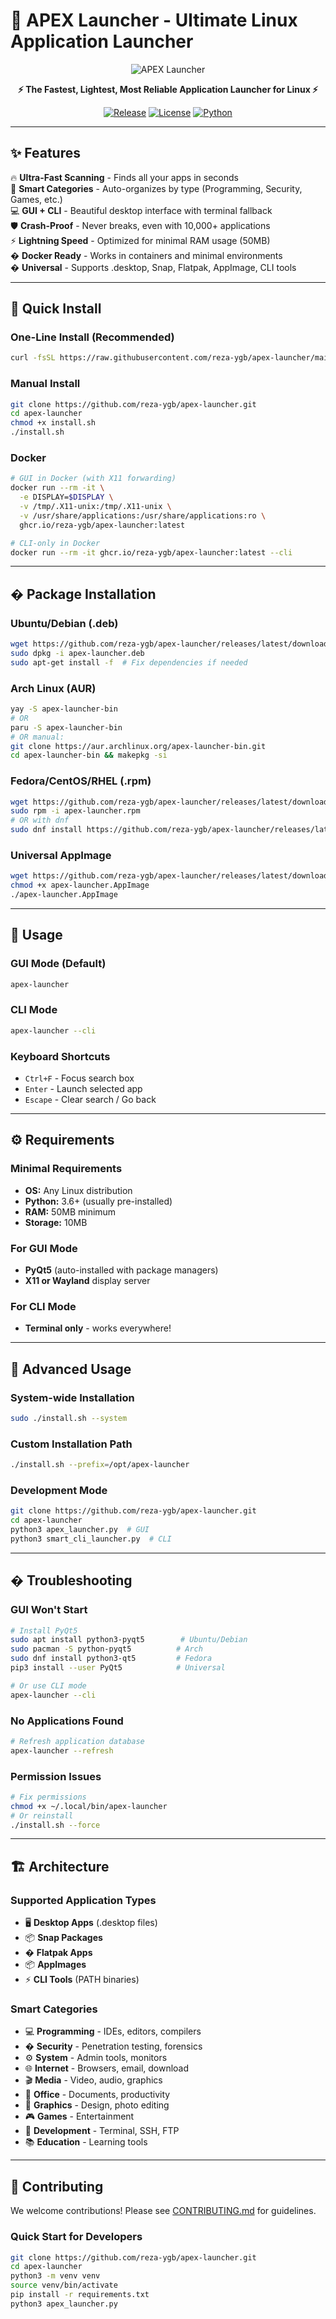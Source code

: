 # 🚀 APEX Launcher - Ultimate Linux Application Launcher

<div align="center">

![APEX Launcher](apex-launcher.png)

**⚡ The Fastest, Lightest, Most Reliable Application Launcher for Linux ⚡**

[![Release](https://img.shields.io/github/v/release/reza-ygb/apex-launcher)](https://github.com/reza-ygb/apex-launcher/releases)
[![License](https://img.shields.io/github/license/reza-ygb/apex-launcher)](LICENSE)
[![Python](https://img.shields.io/badge/python-3.6+-blue.svg)](https://python.org)

</div>

---

## ✨ Features

🔥 **Ultra-Fast Scanning** - Finds all your apps in seconds  
🎯 **Smart Categories** - Auto-organizes by type (Programming, Security, Games, etc.)  
💻 **GUI + CLI** - Beautiful desktop interface with terminal fallback  
🛡️ **Crash-Proof** - Never breaks, even with 10,000+ applications  
⚡ **Lightning Speed** - Optimized for minimal RAM usage (50MB)  
� **Docker Ready** - Works in containers and minimal environments  
� **Universal** - Supports .desktop, Snap, Flatpak, AppImage, CLI tools  

---

## 🚀 Quick Install

### One-Line Install (Recommended)
```bash
curl -fsSL https://raw.githubusercontent.com/reza-ygb/apex-launcher/main/install.sh | bash
```

### Manual Install
```bash
git clone https://github.com/reza-ygb/apex-launcher.git
cd apex-launcher
chmod +x install.sh
./install.sh
```

### Docker
```bash
# GUI in Docker (with X11 forwarding)
docker run --rm -it \
  -e DISPLAY=$DISPLAY \
  -v /tmp/.X11-unix:/tmp/.X11-unix \
  -v /usr/share/applications:/usr/share/applications:ro \
  ghcr.io/reza-ygb/apex-launcher:latest

# CLI-only in Docker  
docker run --rm -it ghcr.io/reza-ygb/apex-launcher:latest --cli
```

---

## � Package Installation

### Ubuntu/Debian (.deb)
```bash
wget https://github.com/reza-ygb/apex-launcher/releases/latest/download/apex-launcher.deb
sudo dpkg -i apex-launcher.deb
sudo apt-get install -f  # Fix dependencies if needed
```

### Arch Linux (AUR)
```bash
yay -S apex-launcher-bin
# OR
paru -S apex-launcher-bin
# OR manual:
git clone https://aur.archlinux.org/apex-launcher-bin.git
cd apex-launcher-bin && makepkg -si
```

### Fedora/CentOS/RHEL (.rpm)
```bash
wget https://github.com/reza-ygb/apex-launcher/releases/latest/download/apex-launcher.rpm
sudo rpm -i apex-launcher.rpm
# OR with dnf
sudo dnf install https://github.com/reza-ygb/apex-launcher/releases/latest/download/apex-launcher.rpm
```

### Universal AppImage
```bash
wget https://github.com/reza-ygb/apex-launcher/releases/latest/download/apex-launcher.AppImage
chmod +x apex-launcher.AppImage
./apex-launcher.AppImage
```

---

## 🎯 Usage

### GUI Mode (Default)
```bash
apex-launcher
```

### CLI Mode
```bash
apex-launcher --cli
```

### Keyboard Shortcuts
- `Ctrl+F` - Focus search box
- `Enter` - Launch selected app  
- `Escape` - Clear search / Go back

---

## ⚙️ Requirements

### Minimal Requirements
- **OS:** Any Linux distribution
- **Python:** 3.6+ (usually pre-installed)
- **RAM:** 50MB minimum
- **Storage:** 10MB

### For GUI Mode
- **PyQt5** (auto-installed with package managers)
- **X11 or Wayland** display server

### For CLI Mode
- **Terminal only** - works everywhere!

---

## 🔧 Advanced Usage

### System-wide Installation
```bash
sudo ./install.sh --system
```

### Custom Installation Path  
```bash
./install.sh --prefix=/opt/apex-launcher
```

### Development Mode
```bash
git clone https://github.com/reza-ygb/apex-launcher.git
cd apex-launcher
python3 apex_launcher.py  # GUI
python3 smart_cli_launcher.py  # CLI
```

---

## � Troubleshooting

### GUI Won't Start
```bash
# Install PyQt5
sudo apt install python3-pyqt5        # Ubuntu/Debian  
sudo pacman -S python-pyqt5          # Arch
sudo dnf install python3-qt5         # Fedora
pip3 install --user PyQt5            # Universal

# Or use CLI mode
apex-launcher --cli
```

### No Applications Found
```bash
# Refresh application database
apex-launcher --refresh
```

### Permission Issues
```bash
# Fix permissions
chmod +x ~/.local/bin/apex-launcher
# Or reinstall
./install.sh --force
```

---

## 🏗️ Architecture

### Supported Application Types
- 🖥️ **Desktop Apps** (.desktop files)
- 📦 **Snap Packages** 
- � **Flatpak Apps**
- 📦 **AppImages**
- ⚡ **CLI Tools** (PATH binaries)

### Smart Categories
- 💻 **Programming** - IDEs, editors, compilers
- � **Security** - Penetration testing, forensics  
- ⚙️ **System** - Admin tools, monitors
- 🌐 **Internet** - Browsers, email, download
- 🎬 **Media** - Video, audio, graphics
- 📄 **Office** - Documents, productivity
- 🎨 **Graphics** - Design, photo editing
- 🎮 **Games** - Entertainment
- 🔧 **Development** - Terminal, SSH, FTP
- 📚 **Education** - Learning tools

---

## 🤝 Contributing

We welcome contributions! Please see [CONTRIBUTING.md](CONTRIBUTING.md) for guidelines.

### Quick Start for Developers
```bash
git clone https://github.com/reza-ygb/apex-launcher.git
cd apex-launcher
python3 -m venv venv
source venv/bin/activate
pip install -r requirements.txt
python3 apex_launcher.py
```